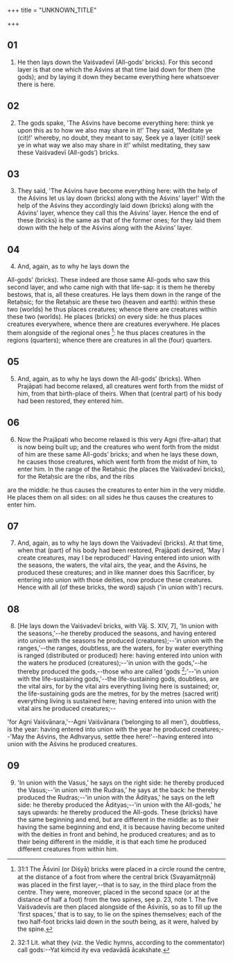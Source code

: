 +++
title = "UNKNOWN_TITLE"

+++


## 01
1. He then lays down the Vaiśvadevī (All-gods’ bricks). For this second layer is that one which the Aśvins at that time laid down for them (the gods); and by laying it down they became everything here whatsoever there is here.

## 02
2. The gods spake, 'The Aśvins have become everything here: think ye upon this as to how we also may share in it!' They said, 'Meditate ye (cit)!' whereby, no doubt, they meant to say, Seek ye a layer (citi)! seek ye in what way we also may share in it!' whilst meditating, they saw these Vaiśvadevī (All-gods’) bricks.

## 03
3. They said, 'The Aśvins have become everything here: with the help of the Aśvins let us lay down (bricks) along with the Aśvins’ layer!' With the help of the Aśvins they accordingly laid down (bricks) along with the Aśvins’ layer, whence they call this the Aśvins’ layer. Hence the end of these (bricks) is the same as that of the former ones; for they laid them down with the help of the Aśvins along with the Aśvins’ layer.

## 04
4. And, again, as to why he lays down the

 All-gods’ (bricks). These indeed are those same All-gods who saw this second layer, and who came nigh with that life-sap: it is them he thereby bestows, that is, all these creatures. He lays them down in the range of the Retaḥsic; for the Retaḥsic are these two (heaven and earth): within these two (worlds) he thus places creatures; whence there are creatures within these two (worlds). He places (bricks) on every side: he thus places creatures everywhere, whence there are creatures everywhere. He places them alongside of the regional ones [^egg_85]: he thus places creatures in the regions (quarters); whence there are creatures in all the (four) quarters.

[^egg_85]: 31:1 The Āśvinī (or Diśyā) bricks were placed in a circle round the centre, at the distance of a foot from where the central brick (Svayamātr̥ṇṇā) was placed in the first layer,--that is to say, in the third place from the centre. They were, moreover, placed in the second space (or at the distance of half a foot) from the two spines, see p. 23, note 1. The five Vaiśvadevīs are then placed alongside of the Āśvinīs, so as to fill up the 'first spaces,' that is to say, to lie on the spines themselves; each of the two half-foot bricks laid down in the south being, as it were, halved by the spine.

## 05
5. And, again, as to why he lays down the All-gods’ (bricks). When Prajāpati had become relaxed, all creatures went forth from the midst of him, from that birth-place of theirs. When that (central part) of his body had been restored, they entered him.

## 06
6. Now the Prajāpati who become relaxed is this very Agni (fire-altar) that is now being built up; and the creatures who went forth from the midst of him are these same All-gods’ bricks; and when he lays these down, he causes those creatures, which went forth from the midst of him, to enter him. In the range of the Retaḥsic (he places the Vaiśvadevī bricks), for the Retaḥsic are the ribs, and the ribs

are the middle: he thus causes the creatures to enter him in the very middle. He places them on all sides: on all sides he thus causes the creatures to enter him.

## 07
7. And, again, as to why he lays down the Vaiśvadevī (bricks). At that time, when that (part) of his body had been restored, Prajāpati desired, 'May I create creatures, may I be reproduced!' Having entered into union with the seasons, the waters, the vital airs, the year, and the Aśvins, he produced these creatures; and in like manner does this Sacrificer, by entering into union with those deities, now produce these creatures. Hence with all (of these bricks, the word) sajush ('in union with') recurs.

## 08
8. [He lays down the Vaiśvadevī bricks, with Vāj. S. XIV, 7], 'In union with the seasons,'--he thereby produced the seasons, and having entered into union with the seasons he produced (creatures);--'in union with the ranges,'--the ranges, doubtless, are the waters, for by water everything is ranged (distributed or produced) here: having entered into union with the waters he produced (creatures);--'in union with the gods,'--he thereby produced the gods,--those who are called 'gods [^egg_86];'--'in union with the life-sustaining gods,'--the life-sustaining gods, doubtless, are the vital airs, for by the vital airs everything living here is sustained; or, the life-sustaining gods are the metres, for by the metres (sacred writ) everything living is sustained here; having entered into union with the vital airs he produced creatures;--

[^egg_86]: 32:1 Lit. what they (viz. the Vedic hymns, according to the commentator) call gods:--Yat kiṁcid ity eva vedavādā ācakshate.

 'for Agni Vaiśvānara,'--Agni Vaiśvānara ('belonging to all men'), doubtless, is the year: having entered into union with the year he produced creatures;--'May the Aśvins, the Adhvaryus, settle thee here!'--having entered into union with the Aśvins he produced creatures.

## 09
9. 'In union with the Vasus,' he says on the right side: he thereby produced the Vasus;--'in union with the Rudras,' he says at the back: he thereby produced the Rudras;--'in union with the Ādityas,' he says on the left side: he thereby produced the Ādityas;--'in union with the All-gods,' he says upwards: he thereby produced the All-gods. These (bricks) have the same beginning and end, but are different in the middle: as to their having the same beginning and end, it is because having become united with the deities in front and behind, he produced creatures; and as to their being different in the middle, it is that each time he produced different creatures from within him.

